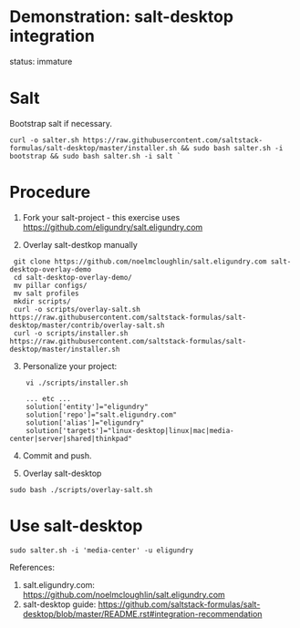 # Demonstration: salt-desktop integration

status: immature

# Salt

Bootstrap salt if necessary.
```
curl -o salter.sh https://raw.githubusercontent.com/saltstack-formulas/salt-desktop/master/installer.sh && sudo bash salter.sh -i bootstrap && sudo bash salter.sh -i salt `
```

# Procedure

1. Fork your salt-project - this exercise uses https://github.com/eligundry/salt.eligundry.com

2. Overlay salt-destkop manually
```
 git clone https://github.com/noelmcloughlin/salt.eligundry.com salt-desktop-overlay-demo
 cd salt-desktop-overlay-demo/
 mv pillar configs/
 mv salt profiles
 mkdir scripts/
 curl -o scripts/overlay-salt.sh https://raw.githubusercontent.com/saltstack-formulas/salt-desktop/master/contrib/overlay-salt.sh
 curl -o scripts/installer.sh https://raw.githubusercontent.com/saltstack-formulas/salt-desktop/master/installer.sh
```

3. Personalize your project:
```
    vi ./scripts/installer.sh

    ... etc ...
    solution['entity']="eligundry"
    solution['repo']="salt.eligundry.com"
    solution['alias']="eligundry"
    solution['targets']="linux-desktop|linux|mac|media-center|server|shared|thinkpad"
```

4. Commit and push.

5. Overlay salt-desktop
```
sudo bash ./scripts/overlay-salt.sh
```


# Use salt-desktop
```
sudo salter.sh -i 'media-center' -u eligundry
```


References:
 1. salt.eligundry.com: https://github.com/noelmcloughlin/salt.eligundry.com
 2. salt-desktop guide: https://github.com/saltstack-formulas/salt-desktop/blob/master/README.rst#integration-recommendation
